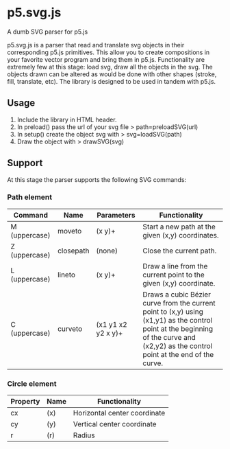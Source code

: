 # p5.svg.js
A dumb SVG parser for p5.js

p5.svg.js is a parser that read and translate svg objects in their corresponding p5.js primitives.
This allow you to create compositions in your favorite vector program and bring them in p5.js.
Functionality are extremely few at this stage: load svg, draw all the objects in the svg.
The objects drawn can be altered as would be done with other shapes (stroke, fill, translate, etc).
The library is designed to be used in tandem with p5.js.


## Usage
1. Include the library in HTML header.
2. In preload() pass the url of your svg file > path=preloadSVG(url)
3. In setup() create the object svg with > svg=loadSVG(path)
3. Draw the object with > drawSVG(svg)

## Support
At this stage the parser supports the following SVG commands:

### Path element
| Command | Name | Parameters |Functionality |
| - | - | - | - |
| M (uppercase) | moveto | (x y)+ |Start a new path at the given (x,y) coordinates. |
| Z (uppercase) | closepath | (none) | Close the current path. |
| L (uppercase) | lineto | (x y)+ | Draw a line from the current point to the given (x,y) coordinate. |
| C (uppercase) | curveto | (x1 y1 x2 y2 x y)+ | Draws a cubic Bézier curve from the current point to (x,y) using (x1,y1) as the control point at the beginning of the curve and (x2,y2) as the control point at the end of the curve. |

### Circle element
| Property | Name |Functionality |
| - | - | - |
| cx | (x) | Horizontal center coordinate |
| cy | (y) | Vertical  center coordinate |
| r | (r) | Radius |
